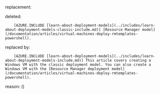 replacement:

deleted:

		[AZURE.INCLUDE [learn-about-deployment-models](../includes/learn-about-deployment-models-classic-include.md)] [Resource Manager model](/documentation/articles/virtual-machines-deploy-rmtemplates-powershell).

replaced by:

		[AZURE.INCLUDE [learn-about-deployment-models](../includes/learn-about-deployment-models-include.md)] This article covers creating a Windows VM with the classic deployment model. You can also create a Windows VM with the [Resource Manager deployment model](/documentation/articles/virtual-machines-deploy-rmtemplates-powershell).

reason: ()

